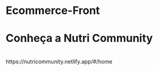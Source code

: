 # Ecommerce-Front

<h1>Conheça a Nutri Community</h1><br>
https://nutricommunity.netlify.app/#/home
